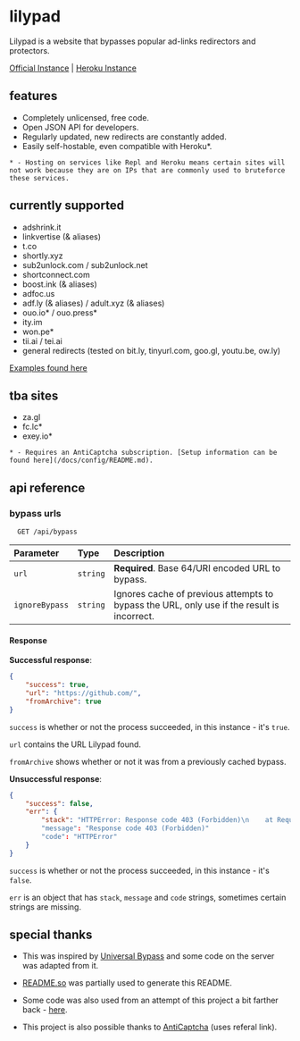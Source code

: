 # lilypad
Lilypad is a website that bypasses popular ad-links redirectors and protectors.

[Official Instance](https://lp.nrmn.top) | [Heroku Instance](https://bypass-with-lilypad.herokuapp.com)

## features
- Completely unlicensed, free code.
- Open JSON API for developers.
- Regularly updated, new redirects are constantly added.
- Easily self-hostable, even compatible with Heroku*.

```* - Hosting on services like Repl and Heroku means certain sites will not work because they are on IPs that are commonly used to bruteforce these services.```

## currently supported
- adshrink.it
- linkvertise (& aliases)
- t.co
- shortly.xyz
- sub2unlock.com / sub2unlock.net
- shortconnect.com
- boost.ink (& aliases)
- adfoc.us
- adf.ly (& aliases) / adult.xyz (& aliases)
- ouo.io* / ouo.press*
- ity.im
- won.pe*
- tii.ai / tei.ai
- general redirects (tested on bit.ly, tinyurl.com, goo.gl, youtu.be, ow.ly)

[Examples found here](/docs/examples/README.md)

## tba sites
- za.gl
- fc.lc*
- exey.io*

```* - Requires an AntiCaptcha subscription. [Setup information can be found here](/docs/config/README.md).```

## api reference

### bypass urls

```http
  GET /api/bypass
```

| Parameter      | Type     | Description                                                                                |
| :------------- | :------- | :----------------------------------------------------------------------------------------- |
| `url`          | `string` | **Required**. Base 64/URI encoded URL to bypass.                                           |
| `ignoreBypass` | `string` | Ignores cache of previous attempts to bypass the URL, only use if the result is incorrect. |

#### Response

**Successful response**:

```json
{
    "success": true,
    "url": "https://github.com/",
    "fromArchive": true
}
```

`success` is whether or not the process succeeded, in this instance - it's `true`.

`url` contains the URL Lilypad found.

`fromArchive` shows whether or not it was from a previously cached bypass.

**Unsuccessful response**:

```json
{
    "success": false,
    "err": {
        "stack": "HTTPError: Response code 403 (Forbidden)\n    at Request.<anonymous> (/app/node_modules/got/dist/source/as-promise/index.js:117:42)\n    at processTicksAndRejections (internal/process/task_queues.js:95:5)"
        "message": "Response code 403 (Forbidden)"
        "code": "HTTPError"
    }
}
```

`success` is whether or not the process succeeded, in this instance - it's `false`.

`err` is an object that has `stack`, `message` and `code` strings, sometimes certain strings are missing.

## special thanks
- This was inspired by [Universal Bypass](https://universal-bypass.org/) and some code on the server was adapted from it.

- [README.so](https://readme.so/) was partially used to generate this README.

- Some code was also used from an attempt of this project a bit farther back - [here](https://github.com/normanlol/bypass-api).

- This project is also possible thanks to [AntiCaptcha](http://getcaptchasolution.com/rpsgehhafa) (uses referal link).